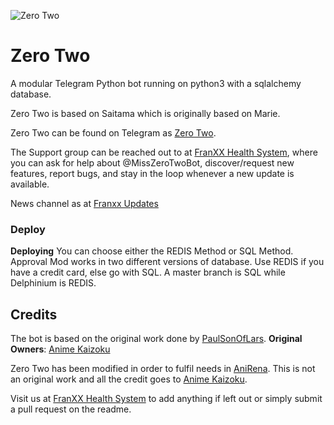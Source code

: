 ![Zero Two](https://telegra.ph/file/0d9da2a52ed3d2b5c6722.jpg)
# Zero Two 

A modular Telegram Python bot running on python3 with a sqlalchemy database.

Zero Two is based on Saitama which is originally based on Marie.

Zero Two can be found on Telegram as [Zero Two](https://t.me/@MissZeroTwoBot).

The Support group can be reached out to at [FranXX Health System](https://t.me/FranXXSupport), where you can ask for help about @MissZeroTwoBot, discover/request new features, report bugs, and stay in the loop whenever a new update is available. 

News channel as at [Franxx Updates](https://https://t.me/zerotwoupdates) 

### Deploy
<b>Deploying</b>
You can choose either the REDIS Method or SQL Method. Approval Mod works in two different versions of database. Use REDIS if you have a credit card, else go with SQL.
A master branch is SQL while Delphinium is REDIS.

## Credits
The bot is based on the original work done by [PaulSonOfLars](https://github.com/PaulSonOfLars).
<b>Original Owners</b>: [Anime Kaizoku](https://github.com/AnimeKaizoku)

Zero Two has been modified in order to fulfil needs in [AniRena](t.me/ArenaComs). This is not an original work and all the credit goes to [Anime Kaizoku](https://github.com/AnimeKaizoku).

Visit us at [FranXX Health System](https://t.me/FranXXSupport) to add anything if left out or simply submit a pull request on the readme.
